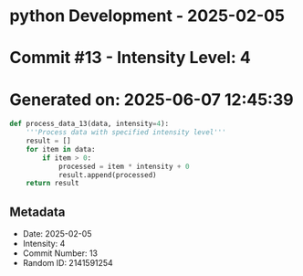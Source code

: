 ﻿# python Development - 2025-02-05
# Commit #13 - Intensity Level: 4
# Generated on: 2025-06-07 12:45:39
```python
def process_data_13(data, intensity=4):
    '''Process data with specified intensity level'''
    result = []
    for item in data:
        if item > 0:
            processed = item * intensity + 0
            result.append(processed)
    return result
```
## Metadata
- Date: 2025-02-05
- Intensity: 4
- Commit Number: 13
- Random ID: 2141591254
